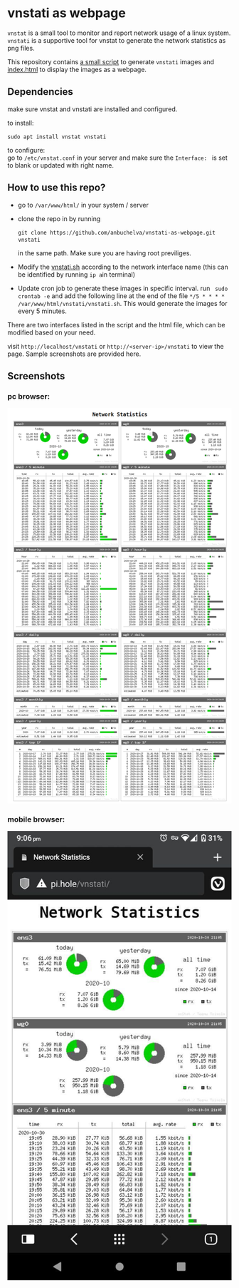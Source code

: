 # vnstati as webpage

`vnstat` is a small tool to monitor and report network usage of a linux system. `vnstati` is a supportive tool for vnstat to generate the network statistics as png files.

This repository contains [a small script](vnstati.sh) to generate `vnstati` images and [index.html](index.html) to display the images as a webpage.

## Dependencies

make sure vnstat and vnstati are installed and configured.

to install:
```
sudo apt install vnstat vnstati
```

to configure:  
go to `/etc/vnstat.conf` in your server and make sure the `Interface: ` is set to blank or updated with right name.

## How to use this repo?

- go to `/var/www/html/` in your system / server
- clone the repo in by running

    ```
    git clone https://github.com/anbuchelva/vnstati-as-webpage.git vnstati
    ```

    in the same path. Make sure you are having root previliges.
- Modify the [vnstati.sh](vnstati.sh) according to the network interface name (this can be identified by running `ip a`in terminal)
- Update cron job to generate these images in specific interval. run `
sudo crontab -e` and add the following line at the end of the file `*/5 * * * * /var/www/html/vnstati/vnstati.sh`. This would generate the images for every 5 minutes.

There are two interfaces listed in the script and the html file, which can be modified based on your need.

visit `http://localhost/vnstati` or `http://<server-ip>/vnstati` to view the page.  Sample screenshots are provided here.

## Screenshots
### pc browser:
![vnstati.html](screenshots/network_statistics.png)
### mobile browser:
![vnstati.html - mobile](screenshots/vnstati_mobile.jpg)